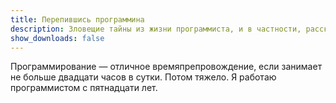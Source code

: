 ```yaml
---
title: Перепившись программина
description: Зловещие тайны из жизни программиста, и в частности, рассказы о судьбе объектов, пропавших в жерле сборщика мусора; а также поучительные истории о нарушителях принципов SOLID.
show_downloads: false
---
```


Программирование&nbsp;&mdash; отличное времяпрепровождение, если занимает не больше двадцати часов в сутки. Потом тяжело.
Я работаю программистом с пятнадцати лет.
